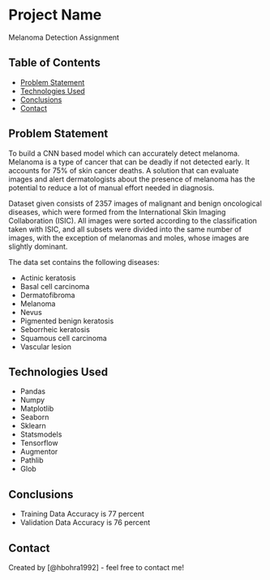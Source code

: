 # Project Name
Melanoma Detection Assignment

## Table of Contents
* [Problem Statement](#problem-statement)
* [Technologies Used](#technologies-used)
* [Conclusions](#conclusions)
* [Contact](#contact)

<!-- You can include any other section that is pertinent to your problem -->

## Problem Statement

To build a CNN based model which can accurately detect melanoma. Melanoma is a type of cancer that can be deadly if not detected early. It accounts for 75% of skin cancer deaths. A solution that can evaluate images and alert dermatologists about the presence of melanoma has the potential to reduce a lot of manual effort needed in diagnosis.

Dataset given consists of 2357 images of malignant and benign oncological diseases, which were formed from the International Skin Imaging Collaboration (ISIC). All images were sorted according to the classification taken with ISIC, and all subsets were divided into the same number of images, with the exception of melanomas and moles, whose images are slightly dominant.


The data set contains the following diseases:

- Actinic keratosis
- Basal cell carcinoma
- Dermatofibroma
- Melanoma
- Nevus
- Pigmented benign keratosis
- Seborrheic keratosis
- Squamous cell carcinoma
- Vascular lesion


<!-- You don't have to answer all the questions - just the ones relevant to your project. -->

## Technologies Used
- Pandas
- Numpy
- Matplotlib
- Seaborn
- Sklearn
- Statsmodels
- Tensorflow
- Augmentor
- Pathlib
- Glob


<!-- You don't have to answer all the questions - just the ones relevant to your project. -->

## Conclusions
- Training Data Accuracy is 77 percent
- Validation Data Accuracy is 76 percent

## Contact
Created by [@hbohra1992] - feel free to contact me!


<!-- Optional -->
<!-- ## License -->
<!-- This project is open source and available under the [... License](). -->

<!-- You don't have to include all sections - just the one's relevant to your project -->
